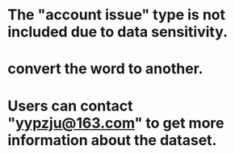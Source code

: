 # The "account issue" type is not included due to data sensitivity.
# convert the word to another.
# Users can contact "yypzju@163.com" to get more information about the dataset.
